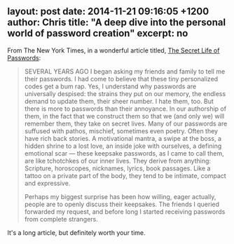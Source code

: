 layout: post
date: 2014-11-21 09:16:05 +1200
author: Chris
title: "A deep dive into the personal world of password creation"
excerpt: no
----

From The New York Times, in a wonderful article titled, [The Secret Life of Passwords](http://www.nytimes.com/2014/11/19/magazine/the-secret-life-of-passwords.html?_r=0):

>SEVERAL YEARS AGO I began asking my friends and family to tell me their passwords. I had come to believe that these tiny personalized codes get a bum rap. Yes, I understand why passwords are universally despised: the strains they put on our memory, the endless demand to update them, their sheer number. I hate them, too. But there is more to passwords than their annoyance. In our authorship of them, in the fact that we construct them so that we (and only we) will remember them, they take on secret lives. Many of our passwords are suffused with pathos, mischief, sometimes even poetry. Often they have rich back stories. A motivational mantra, a swipe at the boss, a hidden shrine to a lost love, an inside joke with ourselves, a defining emotional scar — these keepsake passwords, as I came to call them, are like tchotchkes of our inner lives. They derive from anything: Scripture, horoscopes, nicknames, lyrics, book passages. Like a tattoo on a private part of the body, they tend to be intimate, compact and expressive.
>
>Perhaps my biggest surprise has been how willing, eager actually, people are to openly discuss their keepsakes. The friends I queried forwarded my request, and before long I started receiving passwords from complete strangers.

It's a long article, but definitely worth your time. 